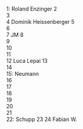 1: Roland Enzinger
2  
3  
4  Dominik Heissenberger
5  
6  
7  JM
8  
9  
10  
11  
12  Luca Lepai
13  
14  
15: Neumann\
16  
17    
18  
19  
20  
21  
22: Schupp 
23
24 Fabian W.
